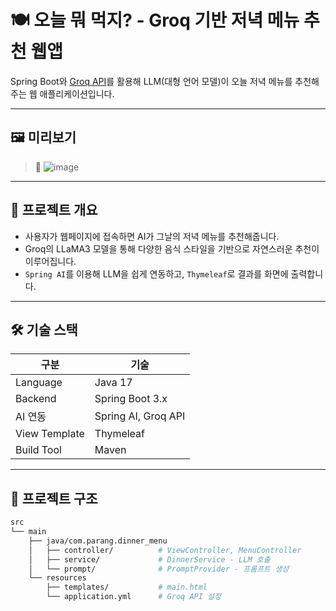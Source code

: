 # 🍽️ 오늘 뭐 먹지? - Groq 기반 저녁 메뉴 추천 웹앱

Spring Boot와 [Groq API](https://console.groq.com/)를 활용해 LLM(대형 언어 모델)이 오늘 저녁 메뉴를 추천해주는 웹 애플리케이션입니다.

---

## 🖼️ 미리보기

> 📸 ![image](https://github.com/user-attachments/assets/84cd2c76-7bbb-4a64-b0cb-e021a5a8eb59)


---

## 🚀 프로젝트 개요

- 사용자가 웹페이지에 접속하면 AI가 그날의 저녁 메뉴를 추천해줍니다.
- Groq의 LLaMA3 모델을 통해 다양한 음식 스타일을 기반으로 자연스러운 추천이 이루어집니다.
- `Spring AI`를 이용해 LLM을 쉽게 연동하고, `Thymeleaf`로 결과를 화면에 출력합니다.

---

## 🛠️ 기술 스택

| 구분 | 기술 |
|------|------|
| Language | Java 17 |
| Backend | Spring Boot 3.x |
| AI 연동 | Spring AI, Groq API |
| View Template | Thymeleaf |
| Build Tool | Maven |


---

## 📂 프로젝트 구조

```bash
src
└── main
    ├── java/com.parang.dinner_menu
    │   ├── controller/          # ViewController, MenuController
    │   ├── service/             # DinnerService - LLM 호출
    │   └── prompt/              # PromptProvider - 프롬프트 생성
    └── resources
        ├── templates/           # main.html
        └── application.yml      # Groq API 설정
